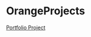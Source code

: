 # OrangeProjects
[Portfolio Project](https://miro.com/app/board/uXjVPJLijKs=/?share_link_id=579431829527)
